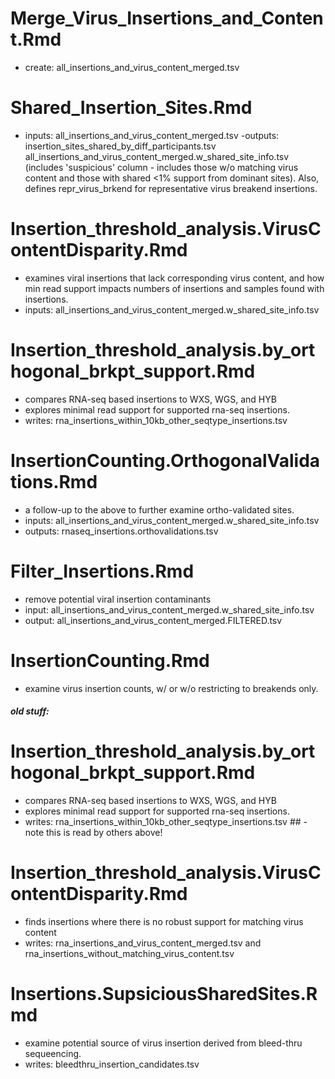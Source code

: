 
# Merge_Virus_Insertions_and_Content.Rmd
- create: all_insertions_and_virus_content_merged.tsv


# Shared_Insertion_Sites.Rmd
- inputs: all_insertions_and_virus_content_merged.tsv
-outputs: insertion_sites_shared_by_diff_participants.tsv
          all_insertions_and_virus_content_merged.w_shared_site_info.tsv (includes 'suspicious' column - includes those w/o matching virus content and those with shared <1% support from dominant sites). Also, defines repr_virus_brkend for representative virus breakend insertions.

# Insertion_threshold_analysis.VirusContentDisparity.Rmd
- examines viral insertions that lack corresponding virus content, and how min read support impacts numbers of insertions and samples found with insertions.
- inputs: all_insertions_and_virus_content_merged.w_shared_site_info.tsv


    
# Insertion_threshold_analysis.by_orthogonal_brkpt_support.Rmd    
- compares RNA-seq based insertions to WXS, WGS, and HYB
- explores minimal read support for supported rna-seq insertions.
- writes: rna_insertions_within_10kb_other_seqtype_insertions.tsv
          
# InsertionCounting.OrthogonalValidations.Rmd
- a follow-up to the above to further examine ortho-validated sites.
- inputs: all_insertions_and_virus_content_merged.w_shared_site_info.tsv  
- outputs: rnaseq_insertions.orthovalidations.tsv

# Filter_Insertions.Rmd
- remove potential viral insertion contaminants
- input: all_insertions_and_virus_content_merged.w_shared_site_info.tsv
- output: all_insertions_and_virus_content_merged.FILTERED.tsv


# InsertionCounting.Rmd
- examine virus insertion counts, w/ or w/o restricting to breakends only.


    
    
##### old stuff:

# Insertion_threshold_analysis.by_orthogonal_brkpt_support.Rmd
- compares RNA-seq based insertions to WXS, WGS, and HYB
- explores minimal read support for supported rna-seq insertions.
- writes: rna_insertions_within_10kb_other_seqtype_insertions.tsv  ## - note this is read by others above!
        
# Insertion_threshold_analysis.VirusContentDisparity.Rmd
- finds insertions where there is no robust support for matching virus content
- writes: rna_insertions_and_virus_content_merged.tsv and rna_insertions_without_matching_virus_content.tsv

        
# Insertions.SupsiciousSharedSites.Rmd
- examine potential source of virus insertion derived from bleed-thru sequeencing.
- writes: bleedthru_insertion_candidates.tsv

